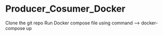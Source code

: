 # Producer_Cosumer_Docker
Clone the git repo
Run Docker compose file using command --> docker-compose up
